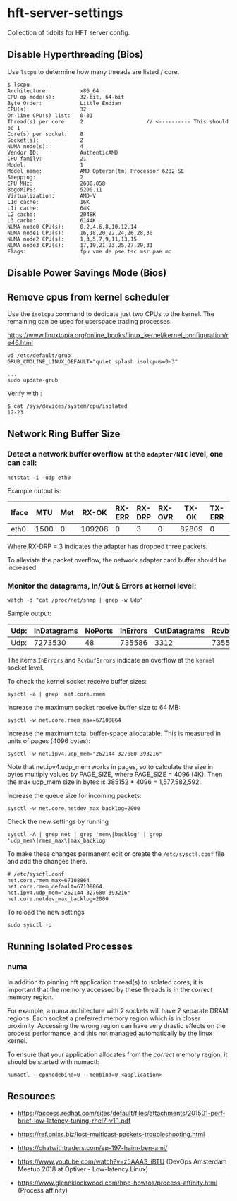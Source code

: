 # hft-server-settings

Collection of tidbits for HFT server config.

## Disable Hyperthreading (Bios)

Use `lscpu` to determine how many threads are listed / core.

```
$ lscpu
Architecture:          x86_64
CPU op-mode(s):        32-bit, 64-bit
Byte Order:            Little Endian
CPU(s):                32
On-line CPU(s) list:   0-31
Thread(s) per core:    2                    // <---------- This should be 1
Core(s) per socket:    8
Socket(s):             2
NUMA node(s):          4
Vendor ID:             AuthenticAMD
CPU family:            21
Model:                 1
Model name:            AMD Opteron(tm) Processor 6282 SE
Stepping:              2
CPU MHz:               2600.058
BogoMIPS:              5200.11
Virtualization:        AMD-V
L1d cache:             16K
L1i cache:             64K
L2 cache:              2048K
L3 cache:              6144K
NUMA node0 CPU(s):     0,2,4,6,8,10,12,14
NUMA node1 CPU(s):     16,18,20,22,24,26,28,30
NUMA node2 CPU(s):     1,3,5,7,9,11,13,15
NUMA node3 CPU(s):     17,19,21,23,25,27,29,31
Flags:                 fpu vme de pse tsc msr pae mc
```

## Disable Power Savings Mode (Bios)

## Remove cpus from kernel scheduler

Use the `isolcpu` command to dedicate just two CPUs to the kernel. The remaining can be used for userspace trading processes.

https://www.linuxtopia.org/online_books/linux_kernel/kernel_configuration/re46.html

```
vi /etc/default/grub
GRUB_CMDLINE_LINUX_DEFAULT="quiet splash isolcpus=0-3"

...
sudo update-grub
```

Verify with :

```
$ cat /sys/devices/system/cpu/isolated
12-23

```

## Network Ring Buffer Size

### Detect a network buffer overflow at the `adapter/NIC` level, one can call:

```
netstat -i –udp eth0
```

Example output is:

|Iface |	MTU |	Met |	 RX-OK  |	RX-ERR |	RX-DRP |	RX-OVR |	TX-OK | TX-ERR  |	TX-DRP |	TX-OVR |	Flg  |
|------|------|-----|---------|--------|---------|---------|--------|---------|--------|---------|-------|
|eth0  | 1500 |	 0 	|  109208 |	  0 	 |    3 	 |     0   | 	82809 |   0     |	   0   |   	0    |	BMRU |

Where RX-DRP = 3 indicates the adapter has dropped three packets.

To alleviate the packet overflow, the network adapter card buffer should be increased.

### Monitor the datagrams, In/Out & Errors at kernel level:

```
watch -d "cat /proc/net/snmp | grep -w Udp"
```

Sample output:

|Udp: | InDatagrams | NoPorts | InErrors | OutDatagrams | RcvbufErrors | SndbufErrors |InCsumErrors  |
|-----|------------ |---------|----------|--------------|--------------|--------------|--------------|
|Udp: | 7273530     | 48      | 735586   | 3312         | 735586       | 0            |0             |

The items `InErrors` and `RcvbufErrors` indicate an overflow at the `kernel` socket level. 

To check the kernel socket receive buffer sizes:

```
sysctl -a | grep  net.core.rmem
```

Increase the maximum socket receive buffer size to 64 MB:
```
sysctl -w net.core.rmem_max=67108864
```
Increase the maximum total buffer-space allocatable. This is measured in units of pages (4096 bytes):
```
sysctl -w net.ipv4.udp_mem="262144 327680 393216"
```
Note that net.ipv4.udp_mem works in pages, so to calculate the size in bytes multiply values by PAGE_SIZE, where PAGE_SIZE = 4096 (4K). Then the max udp_mem size in bytes is 385152 * 4096 = 1,577,582,592.

Increase the queue size for incoming packets:
```
sysctl -w net.core.netdev_max_backlog=2000
```
Check the new settings by running 

```sysctl -A | grep net | grep 'mem\|backlog' | grep 'udp_mem\|rmem_max\|max_backlog'```

To make these changes permanent edit or create the `/etc/sysctl.conf` file and add the changes there.

```
# /etc/sysctl.conf
net.core.rmem_max=67108864
net.core.rmem_default=67108864
net.ipv4.udp_mem="262144 327680 393216"
net.core.netdev_max_backlog=2000
```

To reload the new settings

```
sudo sysctl -p
```

## Running Isolated Processes

### numa

In addition to pinning hft application thread(s) to isolated cores, it is important that the memory accessed by these threads is in the _correct_ memory region.

For example, a numa architecture with 2 sockets will have 2 separate DRAM regions. Each socket a preferred memory region which is in closer proximity. Accessing the wrong region can have very drastic effects on the process performance, and this not managed automatically by the linux kernel.

To ensure that your application allocates from the _correct_ memory region, it should be started with numactl: 

```
numactl --cpunodebind=0 --membind=0 <application>
```

## Resources

- https://access.redhat.com/sites/default/files/attachments/201501-perf-brief-low-latency-tuning-rhel7-v1.1.pdf

- https://ref.onixs.biz/lost-multicast-packets-troubleshooting.html

- https://chatwithtraders.com/ep-197-haim-ben-ami/

- https://www.youtube.com/watch?v=z5AAA3_iBTU (DevOps Amsterdam Meetup 2018 at Optiver - Low-latency Linux)

- https://www.glennklockwood.com/hpc-howtos/process-affinity.html (Process affinity)

